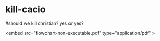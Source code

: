 # kill-cacio
#should we kill christian? yes or yes?

<embed src="flowchart-non-executable.pdf" type+"application/pdf" >
